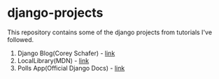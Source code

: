 # django-projects
This repository contains some of the django projects from tutorials I've followed.

1. Django Blog(Corey Schafer) - [link](https://www.youtube.com/playlist?list=PL-osiE80TeTtoQCKZ03TU5fNfx2UY6U4p)
2. LocalLibrary(MDN) - [link](https://developer.mozilla.org/en-US/docs/Learn/Server-side/Django/Tutorial_local_library_website)
3. Polls App(Official Django Docs) - [link](https://docs.djangoproject.com/en/2.2/intro/)
